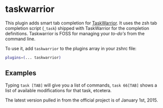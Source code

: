 # taskwarrior

This plugin adds smart tab completion for [TaskWarrior](https://taskwarrior.org/).
It uses the zsh tab completion script (`_task`) shipped with TaskWarrior for the
completion definitions. Taskwarrior is FOSS for managing your *to-do's* from the command line.

To use it, add `taskwarrior` to the plugins array in your zshrc file:

```zsh
plugins=(... taskwarrior)
```

## Examples

Typing `task [TAB]` will give you a list of commands, `task 66[TAB]` shows a
list of available modifications for that task, etcetera.

The latest version pulled in from the official project is of January 1st, 2015.
